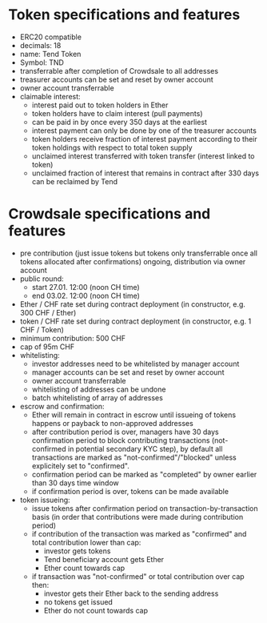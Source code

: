 # Token specifications and features
- ERC20 compatible
- decimals: 18
- name: Tend Token
- Symbol: TND
- transferrable after completion of Crowdsale to all addresses
- treasurer accounts can be set and reset by owner account
- owner account transferrable
- claimable interest:
  - interest paid out to token holders in Ether
  - token holders have to claim interest (pull payments)
  - can be paid in by once every 350 days at the earliest
  - interest payment can only be done by one of the treasurer accounts
  - token holders receive fraction of interest payment according to their token holdings with respect to total token supply
  - unclaimed interest transferred with token transfer (interest linked to token)
  - unclaimed fraction of interest that remains in contract after 330 days can be reclaimed by Tend

# Crowdsale specifications and features
- pre contribution (just issue tokens but tokens only transferrable once all tokens allocated after confirmations) ongoing, distribution via owner account
- public round:
    - start 27.01. 12:00 (noon CH time)
    - end 03.02. 12:00 (noon CH time)
- Ether / CHF rate set during contract deployment (in constructor, e.g. 300 CHF / Ether)
- token / CHF rate set during contract deployment (in constructor, e.g. 1 CHF / Token)
- minimum contribution: 500 CHF
- cap of 95m CHF
- whitelisting:
    - investor addresses need to be whitelisted by manager account
    - manager accounts can be set and reset by owner account
    - owner account transferrable
    - whitelisting of addresses can be undone
    - batch whitelisting of array of addresses
- escrow and confirmation:
    - Ether will remain in contract in escrow until issueing of tokens happens or payback to non-approved addresses
    - after contribution period is over, managers have 30 days confirmation period to block contributing transactions (not-confirmed in potential secondary KYC step), by default all transactions are marked as "not-confirmed"/"blocked" unless explicitely set to "confirmed".
    - confirmation period can be marked as "completed" by owner earlier than 30 days time window
    - if confirmation period is over, tokens can be made available
- token issueing:
    - issue tokens after confirmation period on transaction-by-transaction basis (in order that contributions were made during contribution period)
    - if contribution of the transaction was marked as "confirmed" and total contribution lower than cap:
        - investor gets tokens
        - Tend beneficiary account gets Ether
        - Ether count towards cap
    - if transaction was "not-confirmed" or total contribution over cap then:
        - investor gets their Ether back to the sending address
        - no tokens get issued
        - Ether do not count towards cap
